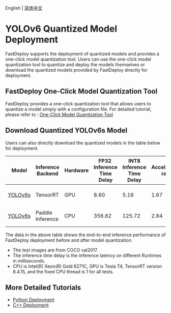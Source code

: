 English | [简体中文](README_CN.md)
# YOLOv6 Quantized Model Deployment

FastDeploy supports the deployment of quantized models and provides a one-click model quantization tool.
Users can use the one-click model quantization tool to quantize and deploy the models themselves or download the quantized models provided by FastDeploy directly for deployment.

## FastDeploy One-Click Model Quantization Tool

FastDeploy provides a one-click quantization tool that allows users to quantize a model simply with a configuration file.
For detailed tutorial, please refer to : [One-Click Model Quantization Tool](../../../../../tools/common_tools/auto_compression/)

## Download Quantized YOLOv6s Model

Users can also directly download the quantized models in the table below for deployment.

| Model                                                                   | Inference Backend | Hardware | FP32  Inference Time Delay | INT8 Inference Time Delay | Acceleration ratio | FP32 mAP | INT8 mAP | Method                          |
| ----------------------------------------------------------------------- | ----------------- | -------- | -------------------------- | ------------------------- | ------------------ | -------- | -------- | ------------------------------- |
| [YOLOv6s](https://bj.bcebos.com/paddlehub/fastdeploy/yolov6s_quant.tar) | TensorRT          | GPU      | 8.60                       | 5.16                      | 1.67               | 42.5     | 40.6     | Quantized distillation training |
| [YOLOv6s](https://bj.bcebos.com/paddlehub/fastdeploy/yolov6s_quant.tar) | Paddle Inference  | CPU      | 356.62                     | 125.72                    | 2.84               | 42.5     | 41.2     | Quantized distillation training |

The data in the above table shows the end-to-end inference performance of FastDeploy deployment before and after model quantization.

- The test images are from COCO val2017.
- The inference time delay is the inference latency on different Runtimes in milliseconds.
- CPU is Intel(R) Xeon(R) Gold 6271C, GPU is Tesla T4, TensorRT version 8.4.15, and the fixed CPU thread is 1 for all tests.

## More Detailed Tutorials

- [Python Deployment](python)
- [C++ Deployment](cpp)
